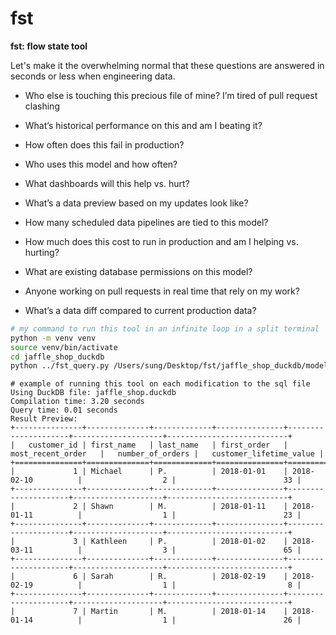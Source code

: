 # fst

**fst: flow state tool**

Let's make it the overwhelming normal that these questions are answered in seconds or less when engineering data.

- Who else is touching this precious file of mine? I’m tired of pull request clashing

- What’s historical performance on this and am I beating it?

- How often does this fail in production?

- Who uses this model and how often?

- What dashboards will this help vs. hurt?

- What’s a data preview based on my updates look like?

- How many scheduled data pipelines are tied to this model?

- How much does this cost to run in production and am I helping vs. hurting?

- What are existing database permissions on this model?

- Anyone working on pull requests in real time that rely on my work?

- What’s a data diff compared to current production data?


```bash
# my command to run this tool in an infinite loop in a split terminal
python -m venv venv
source venv/bin/activate     
cd jaffle_shop_duckdb
python ../fst_query.py /Users/sung/Desktop/fst/jaffle_shop_duckdb/models/customers.sql
```

```shell
# example of running this tool on each modification to the sql file
Using DuckDB file: jaffle_shop.duckdb
Compilation time: 3.20 seconds
Query time: 0.01 seconds
Result Preview:
+---------------+--------------+-------------+---------------+---------------------+--------------------+---------------------------+
|   customer_id | first_name   | last_name   | first_order   | most_recent_order   |   number_of_orders |   customer_lifetime_value |
+===============+==============+=============+===============+=====================+====================+===========================+
|             1 | Michael      | P.          | 2018-01-01    | 2018-02-10          |                  2 |                        33 |
+---------------+--------------+-------------+---------------+---------------------+--------------------+---------------------------+
|             2 | Shawn        | M.          | 2018-01-11    | 2018-01-11          |                  1 |                        23 |
+---------------+--------------+-------------+---------------+---------------------+--------------------+---------------------------+
|             3 | Kathleen     | P.          | 2018-01-02    | 2018-03-11          |                  3 |                        65 |
+---------------+--------------+-------------+---------------+---------------------+--------------------+---------------------------+
|             6 | Sarah        | R.          | 2018-02-19    | 2018-02-19          |                  1 |                         8 |
+---------------+--------------+-------------+---------------+---------------------+--------------------+---------------------------+
|             7 | Martin       | M.          | 2018-01-14    | 2018-01-14          |                  1 |                        26 |
```